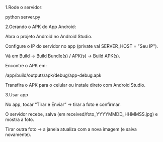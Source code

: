 1.Rode o servidor:

python server.py


2.Gerando o APK do App Android:

Abra o projeto Android no Android Studio.

Configure o IP do servidor no app (private val SERVER_HOST = "Seu IP").

Vá em Build → Build Bundle(s) / APK(s) → Build APK(s).

Encontre o APK em:

<projeto>/app/build/outputs/apk/debug/app-debug.apk

Transfira o APK para o celular ou instale direto com Android Studio.


3.Usar app

No app, tocar “Tirar e Enviar” → tirar a foto e confirmar.

O servidor recebe, salva (em received/foto_YYYYMMDD_HHMMSS.jpg) e mostra a foto.

Tirar outra foto → a janela atualiza com a nova imagem (e salva novamente).

